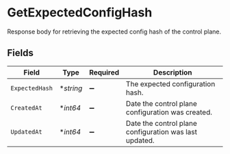 # GetExpectedConfigHash

Response body for retrieving the expected config hash of the control plane.


## Fields

| Field                                                  | Type                                                   | Required                                               | Description                                            |
| ------------------------------------------------------ | ------------------------------------------------------ | ------------------------------------------------------ | ------------------------------------------------------ |
| `ExpectedHash`                                         | **string*                                              | :heavy_minus_sign:                                     | The expected configuration hash.                       |
| `CreatedAt`                                            | **int64*                                               | :heavy_minus_sign:                                     | Date the control plane configuration was created.      |
| `UpdatedAt`                                            | **int64*                                               | :heavy_minus_sign:                                     | Date the control plane configuration was last updated. |